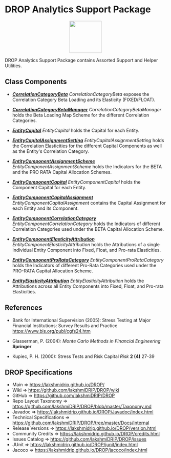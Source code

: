 # DROP Analytics Support Package

<p align="center"><img src="https://github.com/lakshmiDRIP/DROP/blob/master/DRIP_Logo.gif?raw=true" width="100"></p>

DROP Analytics Support Package contains Assorted Support and Helper Utilities.


## Class Components

 * [***CorrelationCategoryBeta***](https://github.com/lakshmiDRIP/DROP/tree/master/src/main/java/org/drip/analytics/support/CorrelationCategoryBeta.java)
 <i>CorrelationCategoryBeta</i> exposes the Correlation Category Beta Loading and its Elasticity (FIXED/FLOAT).

 * [***CorrelationCategoryBetaManager***](https://github.com/lakshmiDRIP/DROP/tree/master/src/main/java/org/drip/analytics/support/CorrelationCategoryBetaManager.java)
 <i>CorrelationCategoryBetaManager</i> holds the Beta Loading Map Scheme for the different Correlation Categories.

 * [***EntityCapital***](https://github.com/lakshmiDRIP/DROP/tree/master/src/main/java/org/drip/analytics/support/EntityCapital.java)
 <i>EntityCapital</i> holds the Capital for each Entity.

 * [***EntityCapitalAssignmentSetting***](https://github.com/lakshmiDRIP/DROP/tree/master/src/main/java/org/drip/analytics/support/EntityCapitalAssignmentSetting.java)
 <i>EntityCapitalAssignmentSetting</i> holds the Correlation Elasticities for the different Capital Components as well as the Entity's Correlation Category.

 * [***EntityComponentAssignmentScheme***](https://github.com/lakshmiDRIP/DROP/tree/master/src/main/java/org/drip/analytics/support/EntityComponentAssignmentScheme.java)
 <i>EntityComponentAssignmentScheme</i> holds the Indicators for the BETA and the PRO RATA Capital Allocation Schemes.

 * [***EntityComponentCapital***](https://github.com/lakshmiDRIP/DROP/tree/master/src/main/java/org/drip/analytics/support/EntityComponentCapital.java)
 <i>EntityComponentCapital</i> holds the Component Capital for each Entity.

 * [***EntityComponentCapitalAssignment***](https://github.com/lakshmiDRIP/DROP/tree/master/src/main/java/org/drip/analytics/support/EntityComponentCapitalAssignment.java)
 <i>EntityComponentCapitalAssignment</i> contains the Capital Assignment for each Entity and its Component.

 * [***EntityComponentCorrelationCategory***](https://github.com/lakshmiDRIP/DROP/tree/master/src/main/java/org/drip/analytics/support/EntityComponentCorrelationCategory.java)
 <i>EntityComponentCorrelationCategory</i> holds the Indicators of different Correlation Categories used under the BETA Capital Allocation Scheme.

 * [***EntityComponentElasticityAttribution***](https://github.com/lakshmiDRIP/DROP/tree/master/src/main/java/org/drip/analytics/support/EntityComponentElasticityAttribution.java)
 <i>EntityComponentElasticityAttribution</i> holds the Attributions of a single Individual Entity Component into Fixed, Float, and Pro-rata Elasticities.

 * [***EntityComponentProRataCategory***](https://github.com/lakshmiDRIP/DROP/tree/master/src/main/java/org/drip/analytics/support/EntityComponentProRataCategory.java)
 <i>EntityComponentProRataCategory</i> holds the Indicators of different Pro-Rata Categories used under the PRO-RATA Capital Allocation Scheme.

 * [***EntityElasticityAttribution***](https://github.com/lakshmiDRIP/DROP/tree/master/src/main/java/org/drip/analytics/support/EntityElasticityAttribution.java)
 <i>EntityElasticityAttribution</i> holds the Attributions across all Entity Components into Fixed, Float, and Pro-rata Elasticities.


## References

 * Bank for International Supervision (2005): Stress Testing at Major Financial Institutions: Survey Results and Practice https://www.bis.org/publ/cgfs24.htm

 * Glasserman, P. (2004): <i>Monte Carlo Methods in Financial Engineering</i> <b>Springer</b>

 * Kupiec, P. H. (2000): Stress Tests and Risk Capital <i>Risk</i> <b>2 (4)</b> 27-39


## DROP Specifications
 * Main                     => https://lakshmidrip.github.io/DROP/
 * Wiki                     => https://github.com/lakshmiDRIP/DROP/wiki
 * GitHub                   => https://github.com/lakshmiDRIP/DROP
 * Repo Layout Taxonomy     => https://github.com/lakshmiDRIP/DROP/blob/master/Taxonomy.md
 * Javadoc                  => https://lakshmidrip.github.io/DROP/Javadoc/index.html
 * Technical Specifications => https://github.com/lakshmiDRIP/DROP/tree/master/Docs/Internal
 * Release Versions         => https://lakshmidrip.github.io/DROP/version.html
 * Community Credits        => https://lakshmidrip.github.io/DROP/credits.html
 * Issues Catalog           => https://github.com/lakshmiDRIP/DROP/issues
 * JUnit                    => https://lakshmidrip.github.io/DROP/junit/index.html
 * Jacoco                   => https://lakshmidrip.github.io/DROP/jacoco/index.html
